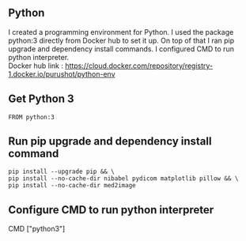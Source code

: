 ## Python 
I created a programming environment for Python. I used the package python:3 directly from Docker hub to set it up. 
On top of that I ran pip upgrade and dependency install commands. I configured CMD to run python interpreter. <br/> 
Docker hub link : https://cloud.docker.com/repository/registry-1.docker.io/purushot/python-env

## Get Python 3
`FROM python:3`

## Run pip upgrade and dependency install command
`pip install --upgrade pip && \` <br/>
`pip install --no-cache-dir nibabel pydicom matplotlib pillow && \` <br/>
`pip install --no-cache-dir med2image` <br/>

## Configure CMD to run python interpreter
CMD ["python3"] 


